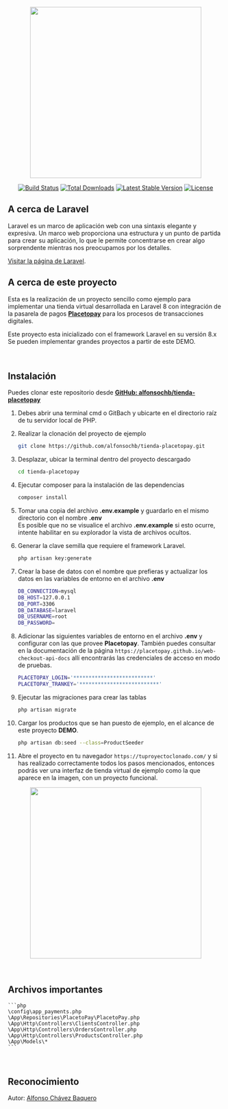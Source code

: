 <p align="center"><a href="https://laravel.com" target="_blank"><img src="https://raw.githubusercontent.com/laravel/art/master/logo-lockup/5%20SVG/2%20CMYK/1%20Full%20Color/laravel-logolockup-cmyk-red.svg" width="400"></a></p>

<p align="center">
<a href="https://travis-ci.org/laravel/framework"><img src="https://travis-ci.org/laravel/framework.svg" alt="Build Status"></a>
<a href="https://packagist.org/packages/laravel/framework"><img src="https://img.shields.io/packagist/dt/laravel/framework" alt="Total Downloads"></a>
<a href="https://packagist.org/packages/laravel/framework"><img src="https://img.shields.io/packagist/v/laravel/framework" alt="Latest Stable Version"></a>
<a href="https://packagist.org/packages/laravel/framework"><img src="https://img.shields.io/packagist/l/laravel/framework" alt="License"></a>
</p>

## A cerca de Laravel

Laravel es un marco de aplicación web con una sintaxis elegante y expresiva. Un marco web proporciona una estructura y un punto de partida para crear su aplicación, lo que le permite concentrarse en crear algo sorprendente mientras nos preocupamos por los detalles.

[Visitar la página de Laravel](https://laravel.com/).


## A cerca de este proyecto

Esta es la realización de un proyecto sencillo como ejemplo para implementar una tienda virtual desarrollada en Laravel 8 con integración de la pasarela de pagos [<b>Placetopay</b>](https://www.placetopay.com/web/) para los procesos de transacciones digitales.<br>
<p>Este proyecto esta inicializado con el framework Laravel en su versión 8.x Se pueden implementar grandes proyectos a partir de este DEMO.</p><br>


## Instalación

Puedes clonar este repositorio desde [<b>GitHub: alfonsochb/tienda-placetopay</b>](https://github.com/alfonsochb/tienda-placetopay)

1. Debes abrir una terminal cmd o GitBach y ubicarte en el directorio raíz de tu servidor local de PHP.

2. Realizar la clonación del proyecto de ejemplo
    ```bash
    git clone https://github.com/alfonsochb/tienda-placetopay.git
    ```

3. Desplazar, ubicar la terminal dentro del proyecto descargado
    ```bash
    cd tienda-placetopay
    ```

4. Ejecutar composer para la instalación de las dependencias
    ```bash
    composer install
    ```

5. Tomar una copia del archivo <b>.env.example</b> y guardarlo en el mismo directorio con el nombre <b>.env</b>
<br>Es posible que no se visualice el archivo <b>.env.example</b> si esto ocurre, intente habilitar en su explorador la vista de archivos ocultos.

6. Generar la clave semilla que requiere el framework Laravel.
    ```bash
    php artisan key:generate
    ```

7. Crear la base de datos con el nombre que prefieras y actualizar los datos en las variables de entorno en el archivo <b>.env</b>
    ```bash
    DB_CONNECTION=mysql
    DB_HOST=127.0.0.1
    DB_PORT=3306
    DB_DATABASE=laravel
    DB_USERNAME=root
    DB_PASSWORD=
    ```

7. Adicionar las siguientes variables de entorno en el archivo <b>.env</b> y configurar con las que provee <b>Placetopay</b>.
También puedes consultar en la documentación de la página `https://placetopay.github.io/web-checkout-api-docs` allí encontrarás las credenciales de acceso en modo de pruebas.
    ```bash
    PLACETOPAY_LOGIN='**************************'
    PLACETOPAY_TRANKEY='**************************'
    ```

8. Ejecutar las migraciones para crear las tablas
    ```bash
    php artisan migrate
    ```

9. Cargar los productos que se han puesto de ejemplo, en el alcance de este proyecto <b>DEMO</b>.
    ```bash
    php artisan db:seed --class=ProductSeeder
    ```

10. Abre el proyecto en tu navegador `https://tuproyectoclonado.com/` y si has realizado correctamente todos los pasos mencionados, entonces podrás ver una interfaz de tienda virtual de ejemplo como la que aparece en la imagen, con un proyecto funcional.
<p align="center"><img src="https://i.postimg.cc/zvYJ5JCC/Captura-Tienda.png" height="400"></p>
<br>

## Archivos importantes

    ```php 
    \config\app_payments.php
    \App\Repositories\PlacetoPay\PlacetoPay.php
    \App\Http\Controllers\ClientsController.php
    \App\Http\Controllers\OrdersController.php
    \App\Http\Controllers\ProductsController.php
    \App\Models\*
    ```
<br>

## Reconocimiento

Autor: [Alfonso Chávez Baquero](https://alfonsochb.com/?target=_blank)